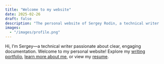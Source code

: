 ```yaml
---
title: "Welcome to my website"
date: 2025-02-26
draft: false
description: "The personal website of Sergey Rodin, a technical writer specializing in API and developer documentation."
images:
  - "/images/profile.png"
---
```


Hi, I’m Sergey—a technical writer passionate about clear, engaging documentation. Welcome to my personal website! Explore my [writing portfolio](/portfolio), [learn more about me](/about), or view my [resume](/resume).
